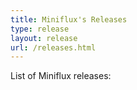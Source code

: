 ```yaml
---
title: Miniflux's Releases
type: release
layout: release
url: /releases.html
---
```


List of Miniflux releases:
